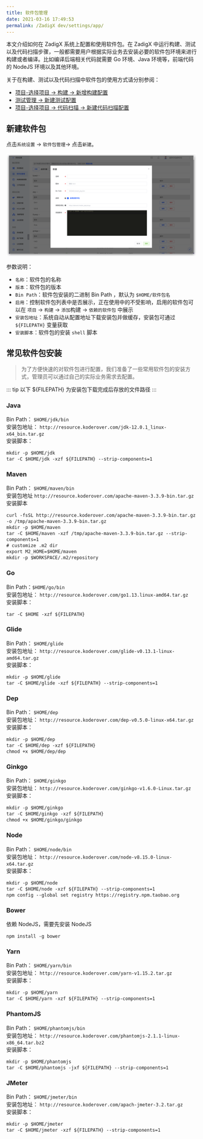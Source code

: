 ```yaml
---
title: 软件包管理
date: 2021-03-16 17:49:53
permalink: /ZadigX dev/settings/app/
---
```

本文介绍如何在 ZadigX 系统上配置和使用软件包。在 ZadigX 中运行构建、测试以及代码扫描步骤，一般都需要用户根据实际业务去安装必要的软件包环境来进行构建或者编译。比如编译后端相关代码就需要 Go 环境、Java 环境等，前端代码的 NodeJS 环境以及其他环境。

关于在构建、测试以及代码扫描中软件包的使用方式请分别参阅：

- [项目-选择项目 -> 构建 -> 新增构建配置](/ZadigX%20dev/project/build/)
- [测试管理 -> 新建测试配置](/ZadigX%20dev/project/test/#测试配置)
- [项目-选择项目 -> 代码扫描 -> 新建代码扫描配置](/ZadigX%20dev/project/scan/)

## 新建软件包

点击`系统设置` -> `软件包管理`-> 点击`新建`。

![app](./_images/app.png)

参数说明：
- `名称`：软件包的名称
- `版本`：软件包的版本
- `Bin Path`：软件包安装的二进制 Bin Path ，默认为 `$HOME/软件包名`
- `启用`：控制软件包列表中是否展示，正在使用中的不受影响，启用的软件包可以在 `项目` -> `构建` -> `添加`构建 -> `依赖的软件包` 中展示
- `安装包地址`：系统自动从配置地址下载安装包并做缓存，安装包可通过 `${FILEPATH}` 变量获取
- `安装脚本`：软件包的安装 `shell` 脚本

## 常见软件包安装

> 为了方便快速的对软件包进行配置，我们准备了一些常用软件包的安装方式，管理员可以通过自己的实际业务需求去配置。

::: tip
以下 ${FILEPATH} 为安装包下载完成后存放的文件路径
:::
### Java
Bin Path： `$HOME/jdk/bin` <br>
安装包地址： `http://resource.koderover.com/jdk-12.0.1_linux-x64_bin.tar.gz` <br>
安装脚本：
```
mkdir -p $HOME/jdk
tar -C $HOME/jdk -xzf ${FILEPATH} --strip-components=1
```
### Maven
Bin Path： `$HOME/maven/bin` <br>
安装包地址 `http://resource.koderover.com/apache-maven-3.3.9-bin.tar.gz` <br>
安装脚本
```
curl -fsSL http://resource.koderover.com/apache-maven-3.3.9-bin.tar.gz  -o /tmp/apache-maven-3.3.9-bin.tar.gz
mkdir -p $HOME/maven
tar -C $HOME/maven -xzf /tmp/apache-maven-3.3.9-bin.tar.gz --strip-components=1
# customize .m2 dir
export M2_HOME=$HOME/maven
mkdir -p $WORKSPACE/.m2/repository
```
### Go
Bin Path：`$HOME/go/bin` <br>
安装包地址： `http://resource.koderover.com/go1.13.linux-amd64.tar.gz` <br>
安装脚本：
```
tar -C $HOME -xzf ${FILEPATH}
```
### Glide
Bin Path： `$HOME/glide` <br>
安装包地址： `http://resource.koderover.com/glide-v0.13.1-linux-amd64.tar.gz` <br>
安装脚本：
```
mkdir -p $HOME/glide
tar -C $HOME/glide -xzf ${FILEPATH} --strip-components=1
```
### Dep
Bin Path： `$HOME/dep` <br>
安装包地址： `http://resource.koderover.com/dep-v0.5.0-linux-x64.tar.gz` <br>
安装脚本：
```
mkdir -p $HOME/dep
tar -C $HOME/dep -xzf ${FILEPATH}
chmod +x $HOME/dep/dep
```
### Ginkgo
Bin Path： `$HOME/ginkgo` <br>
安装包地址： `http://resource.koderover.com/ginkgo-v1.6.0-Linux.tar.gz` <br>
安装脚本：
```
mkdir -p $HOME/ginkgo
tar -C $HOME/ginkgo -xzf ${FILEPATH}
chmod +x $HOME/ginkgo/ginkgo
```
### Node
Bin Path： `$HOME/node/bin` <br>
安装包地址： `http://resource.koderover.com/node-v8.15.0-linux-x64.tar.gz` <br>
安装脚本：
```
mkdir -p $HOME/node
tar -C $HOME/node -xzf ${FILEPATH} --strip-components=1
npm config --global set registry https://registry.npm.taobao.org
```
### Bower
依赖 NodeJS，需要先安装 NodeJS
```
npm install -g bower
```
### Yarn
Bin Path： `$HOME/yarn/bin` <br>
安装包地址： `http://resource.koderover.com/yarn-v1.15.2.tar.gz` <br>
安装脚本：
```
mkdir -p $HOME/yarn
tar -C $HOME/yarn -xzf ${FILEPATH} --strip-components=1
```


### PhantomJS
Bin Path： `$HOME/phantomjs/bin` <br>
安装包地址： `http://resource.koderover.com/phantomjs-2.1.1-linux-x86_64.tar.bz2` <br>
安装脚本：
```
mkdir -p $HOME/phantomjs
tar -C $HOME/phantomjs -jxf ${FILEPATH} --strip-components=1
```
### JMeter
Bin Path： `$HOME/jmeter/bin` <br>
安装包地址： `http://resource.koderover.com/apach-jmeter-3.2.tar.gz` <br>
安装脚本：
```
mkdir -p $HOME/jmeter
tar -C $HOME/jmeter -xzf ${FILEPATH} --strip-components=1
```
